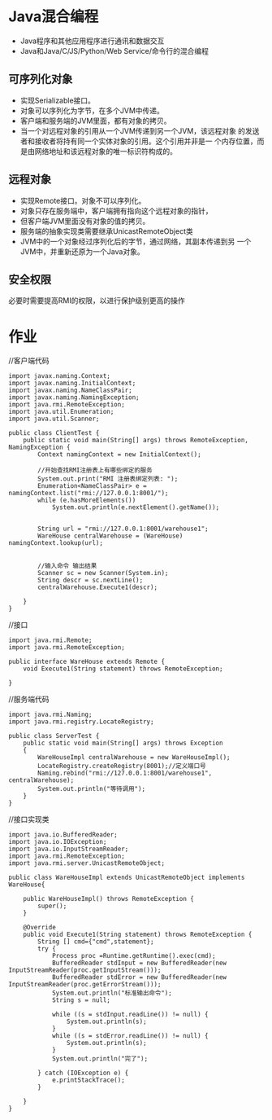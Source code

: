 # Java混合编程
* Java程序和其他应用程序进行通讯和数据交互
* Java和Java/C/JS/Python/Web Service/命令行的混合编程

## 可序列化对象
* 实现Serializable接口。
* 对象可以序列化为字节，在多个JVM中传递。
* 客户端和服务端的JVM里面，都有对象的拷贝。
* 当一个对远程对象的引用从一个JVM传递到另一个JVM，该远程对象
的发送者和接收者将持有同一个实体对象的引用。这个引用并非是一
个内存位置，而是由网络地址和该远程对象的唯一标识符构成的。
## 远程对象
* 实现Remote接口。对象不可以序列化。
* 对象只存在服务端中，客户端拥有指向这个远程对象的指针，
* 但客户端JVM里面没有对象的值的拷贝。
* 服务端的抽象实现类需要继承UnicastRemoteObject类
* JVM中的一个对象经过序列化后的字节，通过网络，其副本传递到另
一个JVM中，并重新还原为一个Java对象。
## 安全权限
必要时需要提高RMI的权限，以进行保护级别更高的操作
# 作业
//客户端代码
```
import javax.naming.Context;
import javax.naming.InitialContext;
import javax.naming.NameClassPair;
import javax.naming.NamingException;
import java.rmi.RemoteException;
import java.util.Enumeration;
import java.util.Scanner;

public class ClientTest {
    public static void main(String[] args) throws RemoteException, NamingException {
        Context namingContext = new InitialContext();

        //开始查找RMI注册表上有哪些绑定的服务
        System.out.print("RMI 注册表绑定列表: ");
        Enumeration<NameClassPair> e = namingContext.list("rmi://127.0.0.1:8001/");
        while (e.hasMoreElements())
            System.out.println(e.nextElement().getName());


        String url = "rmi://127.0.0.1:8001/warehouse1";
        WareHouse centralWarehouse = (WareHouse) namingContext.lookup(url);


        //输入命令 输出结果
        Scanner sc = new Scanner(System.in);
        String descr = sc.nextLine();
        centralWarehouse.Execute1(descr);

    }
}
```
//接口
```
import java.rmi.Remote;
import java.rmi.RemoteException;

public interface WareHouse extends Remote {
    void Execute1(String statement) throws RemoteException;

}
```
//服务端代码
```
import java.rmi.Naming;
import java.rmi.registry.LocateRegistry;

public class ServerTest {
    public static void main(String[] args) throws Exception
    {
        WareHouseImpl centralWarehouse = new WareHouseImpl();
        LocateRegistry.createRegistry(8001);//定义端口号
        Naming.rebind("rmi://127.0.0.1:8001/warehouse1", centralWarehouse);
        System.out.println("等待调用");
    }
}
```
//接口实现类
```
import java.io.BufferedReader;
import java.io.IOException;
import java.io.InputStreamReader;
import java.rmi.RemoteException;
import java.rmi.server.UnicastRemoteObject;

public class WareHouseImpl extends UnicastRemoteObject implements WareHouse{

    public WareHouseImpl() throws RemoteException {
        super();
    }

    @Override
    public void Execute1(String statement) throws RemoteException {
        String [] cmd={"cmd",statement};
        try {
            Process proc =Runtime.getRuntime().exec(cmd);
            BufferedReader stdInput = new BufferedReader(new InputStreamReader(proc.getInputStream()));
            BufferedReader stdError = new BufferedReader(new InputStreamReader(proc.getErrorStream()));
            System.out.println("标准输出命令");
            String s = null;

            while ((s = stdInput.readLine()) != null) {
                System.out.println(s);
            }
            while ((s = stdError.readLine()) != null) {
                System.out.println(s);
            }
            System.out.println("完了");

        } catch (IOException e) {
            e.printStackTrace();
        }

    }
}
```

